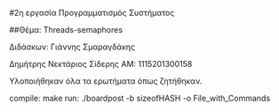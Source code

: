 #2η εργασία Προγραμματισμός Συστήματος

##Θέμα: Threads-semaphores

Διδάσκων: Γιάννης Σμαραγδάκης

Δημήτρης Νεκτάριος Σίδερης ΑΜ: 1115201300158

Υλοποιήθηκαν όλα τα ερωτήματα όπως ζητήθηκαν.

compile: make run: ./boardpost -b sizeofHASH -o File_with_Commands
